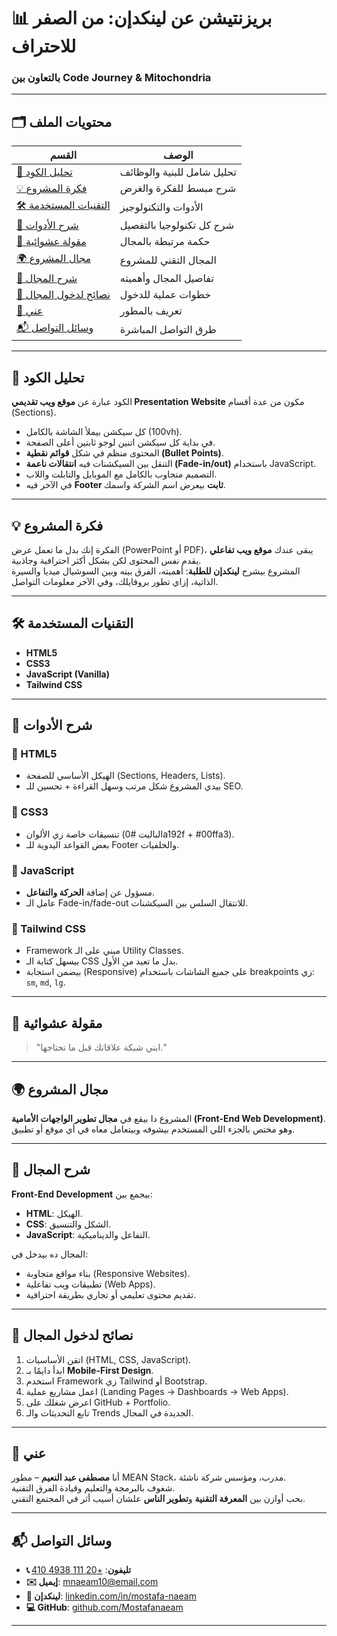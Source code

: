 # 📊 بريزنتيشن عن لينكدإن: من الصفر للاحتراف  
### بالتعاون بين **Code Journey** & **Mitochondria**  

---

## 🗂️ محتويات الملف
| القسم | الوصف |
|-------|-------|
| [🔎 تحليل الكود](#-تحليل-الكود) | تحليل شامل للبنية والوظائف |
| [💡 فكرة المشروع](#-فكرة-المشروع) | شرح مبسط للفكرة والغرض |
| [🛠️ التقنيات المستخدمة](#-التقنيات-المستخدمة) | الأدوات والتكنولوجيز |
| [📖 شرح الأدوات](#-شرح-الأدوات) | شرح كل تكنولوجيا بالتفصيل |
| [🎲 مقولة عشوائية](#-مقولة-عشوائية) | حكمة مرتبطة بالمجال |
| [🌍 مجال المشروع](#-مجال-المشروع) | المجال التقني للمشروع |
| [📖 شرح المجال](#-شرح-المجال) | تفاصيل المجال وأهميته |
| [🚀 نصائح لدخول المجال](#-نصائح-لدخول-المجال) | خطوات عملية للدخول |
| [🙋 عني](#-عني) | تعريف بالمطور |
| [📬 وسائل التواصل](#-وسائل-التواصل) | طرق التواصل المباشرة |

---

## 🔎 تحليل الكود  
الكود عبارة عن **موقع ويب تقديمي Presentation Website** مكون من عدة أقسام (Sections).  
- كل سيكشن بيملأ الشاشة بالكامل (100vh).  
- في بداية كل سيكشن اتنين لوجو ثابتين أعلى الصفحة.  
- المحتوى منظم في شكل **قوائم نقطية (Bullet Points)**.  
- التنقل بين السيكشنات فيه **انتقالات ناعمة (Fade-in/out)** باستخدام JavaScript.  
- التصميم متجاوب بالكامل مع الموبايل والتابلت واللاب.  
- في الآخر فيه **Footer ثابت** بيعرض اسم الشركة واسمك.  

---

## 💡 فكرة المشروع  
الفكرة إنك بدل ما تعمل عرض (PowerPoint أو PDF)، يبقى عندك **موقع ويب تفاعلي** يقدم نفس المحتوى لكن بشكل أكثر احترافية وجاذبية.  
المشروع بيشرح **لينكدإن للطلبة**: أهميته، الفرق بينه وبين السوشيال ميديا والسيرة الذاتية، إزاي تطور بروفايلك، وفي الآخر معلومات التواصل.  

---

## 🛠️ التقنيات المستخدمة  
- **HTML5**  
- **CSS3**  
- **JavaScript (Vanilla)**  
- **Tailwind CSS**  

---

## 📖 شرح الأدوات  

### 🔹 HTML5  
- الهيكل الأساسي للصفحة (Sections, Headers, Lists).  
- بيدي المشروع شكل مرتب وسهل القراءة + تحسين للـ SEO.  

### 🔹 CSS3  
- تنسيقات خاصة زي الألوان (الباليت #0a192f + #00ffa3).  
- بعض القواعد اليدوية للـ Footer والخلفيات.  

### 🔹 JavaScript  
- مسؤول عن إضافة **الحركة والتفاعل**.  
- عامل الـ Fade-in/fade-out للانتقال السلس بين السيكشنات.  

### 🔹 Tailwind CSS  
- Framework مبني على الـ Utility Classes.  
- بيسهل كتابة الـ CSS بدل ما تعيد من الأول.  
- بيضمن استجابة (Responsive) على جميع الشاشات باستخدام breakpoints زي: `sm`, `md`, `lg`.  

---

## 🎲 مقولة عشوائية  
> "ابني شبكة علاقاتك قبل ما تحتاجها."  

---

## 🌍 مجال المشروع  
المشروع دا بيقع في **مجال تطوير الواجهات الأمامية (Front-End Web Development)**.  
وهو مختص بالجزء اللي المستخدم بيشوفه وبيتعامل معاه في أي موقع أو تطبيق.  

---

## 📖 شرح المجال  
**Front-End Development** بيجمع بين:  
- **HTML**: الهيكل.  
- **CSS**: الشكل والتنسيق.  
- **JavaScript**: التفاعل والديناميكية.  

المجال ده بيدخل في:  
- بناء مواقع متجاوبة (Responsive Websites).  
- تطبيقات ويب تفاعلية (Web Apps).  
- تقديم محتوى تعليمي أو تجاري بطريقة احترافية.  

---

## 🚀 نصائح لدخول المجال  
1. اتقن الأساسيات (HTML, CSS, JavaScript).  
2. ابدأ دايمًا بـ **Mobile-First Design**.  
3. استخدم Framework زي Tailwind أو Bootstrap.  
4. اعمل مشاريع عملية (Landing Pages → Dashboards → Web Apps).  
5. اعرض شغلك على GitHub + Portfolio.  
6. تابع التحديثات والـ Trends الجديدة في المجال.  

---

## 🙋 عني  
أنا **مصطفى عبد النعيم** – مطور MEAN Stack، مدرب، ومؤسس شركة ناشئة.  
شغوف بالبرمجة والتعليم وقيادة الفرق التقنية.  
بحب أوازن بين **المعرفة التقنية** و**تطوير الناس** علشان أسيب أثر في المجتمع التقني.  

---

## 📬 وسائل التواصل  
- **📞 تليفون**: [+20 111 4938 410](tel:+201114938410)  
- **✉️ إيميل**: [mnaeam10@email.com](mailto:mnaeam10@email.com)  
- **🔗 لينكدإن**: [linkedin.com/in/mostafa-naeam](https://www.linkedin.com/in/mostafa-naeam/)  
- **💻 GitHub**: [github.com/Mostafanaeam](https://github.com/Mostafanaeam)  

---
